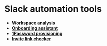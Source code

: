 # Slack automation tools
* [**Workspace analysis**](./workspace-analysis)
* [**Onboarding assistant**](./onboarding-assistant)
* [**1Password provisioning**](./onepassword-provisioning)
* [**Invite link checker**](./.github/workflows/slack-invite-check.yml)
